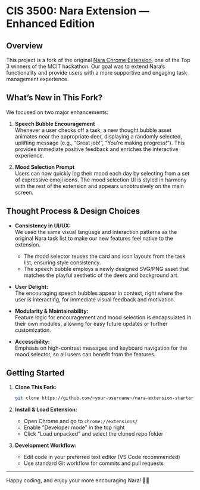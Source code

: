 # CIS 3500: Nara Extension — Enhanced Edition

## Overview
This project is a fork of the original [Nara Chrome Extension](https://github.com/luyiZhang818/Nara-Chrome-Extension), one of the Top 3 winners of the MCIT hackathon. Our goal was to extend Nara’s functionality and provide users with a more supportive and engaging task management experience.

## What’s New in This Fork?

We focused on two major enhancements:

1. **Speech Bubble Encouragement**  
   Whenever a user checks off a task, a new thought bubble asset animates near the appropriate deer, displaying a randomly selected, uplifting message (e.g., “Great job!”, “You’re making progress!”). This provides immediate positive feedback and enriches the interactive experience.

2. **Mood Selection Prompt**  
   Users can now quickly log their mood each day by selecting from a set of expressive emoji icons. The mood selection UI is styled in harmony with the rest of the extension and appears unobtrusively on the main screen.

## Thought Process & Design Choices

- **Consistency in UI/UX:**  
  We used the same visual language and interaction patterns as the original Nara task list to make our new features feel native to the extension.  
  - The mood selector reuses the card and icon layouts from the task list, ensuring style consistency.
  - The speech bubble employs a newly designed SVG/PNG asset that matches the playful aesthetic of the deers and background art.

- **User Delight:**  
  The encouraging speech bubbles appear in context, right where the user is interacting, for immediate visual feedback and motivation.

- **Modularity & Maintainability:**  
  Feature logic for encouragement and mood selection is encapsulated in their own modules, allowing for easy future updates or further customization.

- **Accessibility:**  
  Emphasis on high-contrast messages and keyboard navigation for the mood selector, so all users can benefit from the features.

## Getting Started

1. **Clone This Fork:**
   ```sh
   git clone https://github.com/<your-username>/nara-extension-starter.git
   ```

2. **Install & Load Extension:**
   - Open Chrome and go to `chrome://extensions/`
   - Enable "Developer mode" in the top right
   - Click "Load unpacked" and select the cloned repo folder

3. **Development Workflow:**
   - Edit code in your preferred text editor (VS Code recommended)
   - Use standard Git workflow for commits and pull requests

---

Happy coding, and enjoy your more encouraging Nara! 🦌✨
